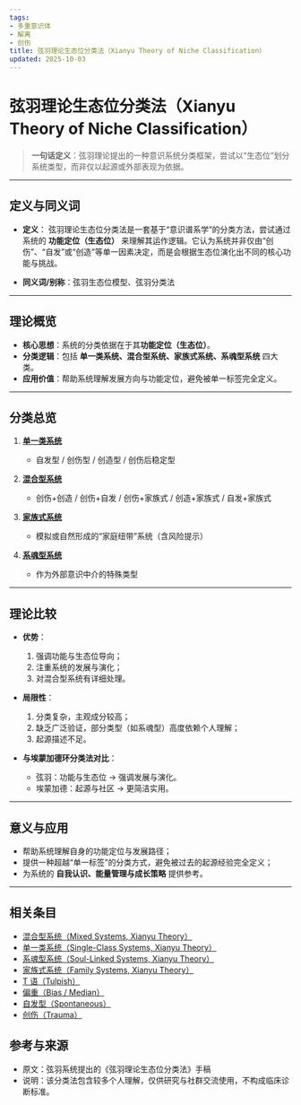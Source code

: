 ```yaml
---
tags:
- 多重意识体
- 解离
- 创伤
title: 弦羽理论生态位分类法（Xianyu Theory of Niche Classification）
updated: 2025-10-03
---
```


# 弦羽理论生态位分类法（Xianyu Theory of Niche Classification）

> **一句话定义**：弦羽理论提出的一种意识系统分类框架，尝试以“生态位”划分系统类型，而非仅以起源或外部表现为依据。

---

## 定义与同义词

- **定义**：
  弦羽理论生态位分类法是一套基于“意识谱系学”的分类方法，尝试通过系统的 **功能定位（生态位）** 来理解其运作逻辑。它认为系统并非仅由“创伤”、“自发”或“创造”等单一因素决定，而是会根据生态位演化出不同的核心功能与挑战。

- **同义词/别称**：弦羽生态位模型、弦羽分类法

---

## 理论概览

- **核心思想**：系统的分类依据在于其**功能定位（生态位）**。
- **分类逻辑**：包括 **单一类系统、混合型系统、家族式系统、系魂型系统** 四大类。
- **应用价值**：帮助系统理解发展方向与功能定位，避免被单一标签完全定义。

---

## 分类总览

1. **[单一类系统](entries/Single-Class-Systems-Xianyu.md)**
   - 自发型 / 创伤型 / 创造型 / 创伤后稳定型

2. **[混合型系统](entries/Mixed-Systems-Xianyu.md)**
   - 创伤+创造 / 创伤+自发 / 创伤+家族式 / 创造+家族式 / 自发+家族式

3. **[家族式系统](entries/Family-Systems-Xianyu.md)**
   - 模拟或自然形成的“家庭纽带”系统（含风险提示）

4. **[系魂型系统](entries/Soul-Linked-Systems-Xianyu.md)**
   - 作为外部意识中介的特殊类型

---

## 理论比较

- **优势**：
  1. 强调功能与生态位导向；
  2. 注重系统的发展与演化；
  3. 对混合型系统有详细处理。

- **局限性**：
  1. 分类复杂，主观成分较高；
  2. 缺乏广泛验证，部分类型（如系魂型）高度依赖个人理解；
  3. 起源描述不足。

- **与埃蒙加德环分类法对比**：
  - 弦羽：功能与生态位 → 强调发展与演化。
  - 埃蒙加德：起源与社区 → 更简洁实用。

---

## 意义与应用

- 帮助系统理解自身的功能定位与发展路径；
- 提供一种超越“单一标签”的分类方式，避免被过去的起源经验完全定义；
- 为系统的 **自我认识、能量管理与成长策略** 提供参考。

---

## 相关条目

- [混合型系统（Mixed Systems, Xianyu Theory）](/entries/Mixed-Systems-Xianyu.md)
- [单一类系统（Single-Class Systems, Xianyu Theory）](/entries/Single-Class-Systems-Xianyu.md)
- [系魂型系统（Soul-Linked Systems, Xianyu Theory）](/entries/Soul-Linked-Systems-Xianyu.md)
- [家族式系统（Family Systems, Xianyu Theory）](/entries/Family-Systems-Xianyu.md)
- [T 语（Tulpish）](/entries/Tulpish.md)
- [偏重（Bias / Median）](/entries/Bias.md)
- [自发型（Spontaneous）](/entries/Spontaneous.md)
- [创伤（Trauma）](/entries/Trauma.md)

## 参考与来源

- 原文：弦羽系统提出的《弦羽理论生态位分类法》手稿
- 说明：该分类法包含较多个人理解，仅供研究与社群交流使用，不构成临床诊断标准。
